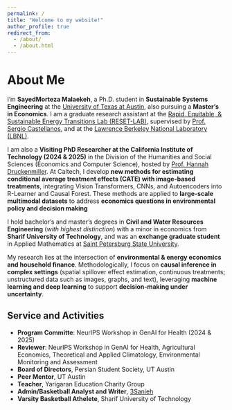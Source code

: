 ```yaml
---
permalink: /
title: "Welcome to my website!"
author_profile: true
redirect_from: 
  - /about/
  - /about.html
---
```


# About Me

I’m **SayedMorteza Malaekeh**, a Ph.D. student in **Sustainable Systems Engineering** at the [University of Texas at Austin](https://www.utexas.edu/), also pursuing a **Master’s in Economics**. I am a graduate research assistant at the [Rapid, Equitable, & Sustainable Energy Transitions Lab (RESET-LAB)](https://www.reset-lab.com/), supervised by [Prof. Sergio Castellanos](https://www.caee.utexas.edu/people/faculty/faculty-directory/castellanos), and at the [Lawrence Berkeley National Laboratory (LBNL)](https://emp.lbl.gov/).

I am also a **Visiting PhD Researcher at the California Institute of Technology (2024 & 2025)** in the Division of the Humanities and Social Sciences (Economics and Computer Science), hosted by [Prof. Hannah Druckenmiller](https://www.hss.caltech.edu/people/hannah-druckenmiller). At Caltech, I develop **new methods for estimating conditional average treatment effects (CATE) with image-based treatments**, integrating Vision Transformers, CNNs, and Autoencoders into R-Learner and Causal Forest. These methods are applied to **large-scale multimodal datasets** to address **economics questions in environmental policy and decision making**

I hold bachelor’s and master’s degrees in **Civil and Water Resources Engineering** (*with highest distinction*) with a minor in economics from **Sharif University of Technology**, and was an **exchange graduate student** in Applied Mathematics at [Saint Petersburg State University](https://english.spbu.ru/).

My research lies at the intersection of **environmental & energy economics and household finance**. Methodologically, I focus on **causal inference in complex settings** (spatial spillover effect estimation, continuous treatments; unstructured data such as images, graphs, and text), leveraging **machine learning and deep learning** to support **decision-making under uncertainty**.


Service and Activities
------
- **Program Committe**: NeurIPS Workshop in GenAI for Health (2024 & 2025)
- **Reviewer**: NeurIPS Workshop in GenAI for Health, Agricultural Economics, Theoretical and Applied Climatology, Environmental Monitoring and Assessment
- **Board of Directors**, Persian Student Society, UT Austin
- **Peer Mentor**, UT Austin 
- **Teacher**, Yarigaran Education Charity Group
- **Admin/Basketball Analyst and Writer**, [3Sanieh](https://www.instagram.com/3sanieh/)
- **Varsity Basketball Athelete**, Sharif University of Technology
